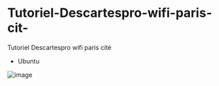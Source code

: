 # Tutoriel-Descartespro-wifi-paris-cit-
Tutoriel Descartespro wifi paris cité

* Ubuntu

![image](https://github.com/user-attachments/assets/68f6ef95-8c9f-4799-a282-9e8fc44f5798)

